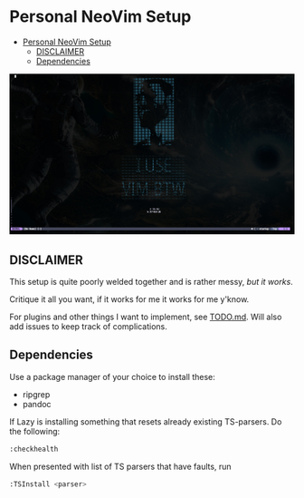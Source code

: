 # Personal NeoVim Setup

<!--toc:start-->

- [Personal NeoVim Setup](#personal-neovim-setup)
  - [DISCLAIMER](#disclaimer)
  - [Dependencies](#dependencies)
  <!--toc:end-->

!["startup_screen"](./vim_startup_screen2.png)

## DISCLAIMER

This setup is quite poorly welded together and is rather messy, _but it works_.

Critique it all you want, if it works for me it works for me y'know.

For plugins and other things I want to implement, see [TODO.md](/TODO.md).
Will also add issues to keep track of complications.

## Dependencies

Use a package manager of your choice to install these:

- ripgrep
- pandoc

If Lazy is installing something that resets already existing TS-parsers. Do the
following:

```bash
:checkhealth
```

When presented with list of TS parsers that have faults, run

```bash
:TSInstall <parser>
```
